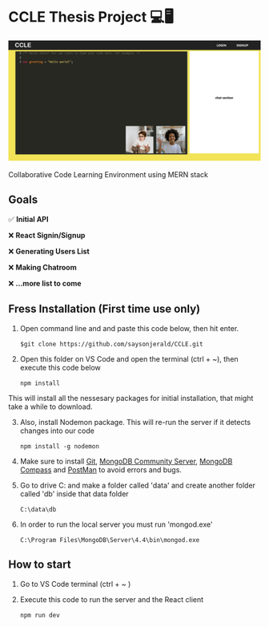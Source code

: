 # CCLE Thesis Project 💻🖥

![CCLE Thumbnail](/thumbnail.png)

Collaborative Code Learning Environment using MERN stack

## Goals

✅ **Initial API**

❌ **React Signin/Signup**

❌ **Generating Users List**

❌ **Making Chatroom**

❌ **...more list to come**

## Fress Installation (First time use only)

1. Open command line and and paste this code below, then hit enter.

    ````console 
    $git clone https://github.com/saysonjerald/CCLE.git 
    ````

2. Open this folder on VS Code and open the terminal (ctrl + ~), then execute this code below
    ````console 
    npm install
    ````
This will install all the nessesary packages for initial installation, that might take a while to download.

3. Also, install Nodemon package. This will re-run the server if it detects changes into our code
    ````console 
    npm install -g nodemon
    ````

4. Make sure to install [Git](https://git-scm.com/downloads), [MongoDB Community Server](https://www.mongodb.com/try/download/community), [MongoDB Compass](https://www.mongodb.com/products/compass) and [PostMan](https://www.postman.com/downloads/) to avoid errors and bugs.

5. Go to drive C: and make a folder called 'data' and create another folder called 'db' inside that data folder
    ````console 
    C:\data\db
    ````
    
6. In order to run the local server you must run 'mongod.exe'
    ````console 
    C:\Program Files\MongoDB\Server\4.4\bin\mongod.exe
    ````

## How to start
1. Go to VS Code terminal (ctrl + ~ )

2. Execute this code to run the server and the React client
    ````console 
    npm run dev
    ````